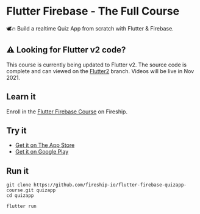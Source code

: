 # Flutter Firebase  - The Full Course

🕊️🔥 Build a realtime Quiz App from scratch with Flutter & Firebase. 

## ⚠️ Looking for Flutter v2 code?

This course is currently being updated to Flutter v2. The source code is complete and can viewed on the [Flutter2](https://github.com/fireship-io/flutter-firebase-quizapp-course/tree/flutter2) branch. Videos will be live in Nov 2021.  

## Learn it

Enroll in the [Flutter Firebase Course](https://fireship.io/courses/flutter-firebase/) on Fireship. 

## Try it

- [Get it on The App Store](https://itunes.apple.com/us/app/fireship/id1462592372?mt=8)
- [Get it on Google Play](https://play.google.com/store/apps/details?id=io.fireship.quizapp)

## Run it

```
git clone https://github.com/fireship-io/flutter-firebase-quizapp-course.git quizapp
cd quizapp

flutter run
```